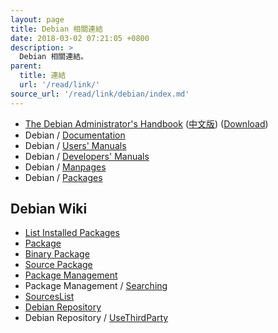```yaml
---
layout: page
title: Debian 相關連結
date: 2018-03-02 07:21:05 +0800
description: >
  Debian 相關連結。
parent:
  title: 連結
  url: '/read/link/'
source_url: '/read/link/debian/index.md'
---
```


* [The Debian Administrator's Handbook](https://debian-handbook.info/browse/stable/) ([中文版](https://debian-handbook.info/browse/zh-TW/stable/index.html)) ([Download](https://debian-handbook.info/get/now/))
* Debian / [Documentation](https://www.debian.org/doc/)
* Debian / [Users' Manuals](https://www.debian.org/doc/user-manuals)
* Debian / [Developers' Manuals](https://www.debian.org/doc/devel-manuals)
* Debian / [Manpages](https://manpages.debian.org/)
* Debian / [Packages](https://packages.debian.org/)


## Debian Wiki

* [List Installed Packages](https://wiki.debian.org/ListInstalledPackages)
* [Package](https://wiki.debian.org/Package)
* [Binary Package](https://wiki.debian.org/Packaging/BinaryPackage)
* [Source Package](https://wiki.debian.org/Packaging/SourcePackage)
* [Package Management](https://wiki.debian.org/PackageManagement)
* Package Management / [Searching](https://wiki.debian.org/PackageManagement/Searching)
* [SourcesList](https://wiki.debian.org/SourcesList)
* [Debian Repository](https://wiki.debian.org/DebianRepository)
* Debian Repository / [UseThirdParty](https://wiki.debian.org/DebianRepository/UseThirdParty)
